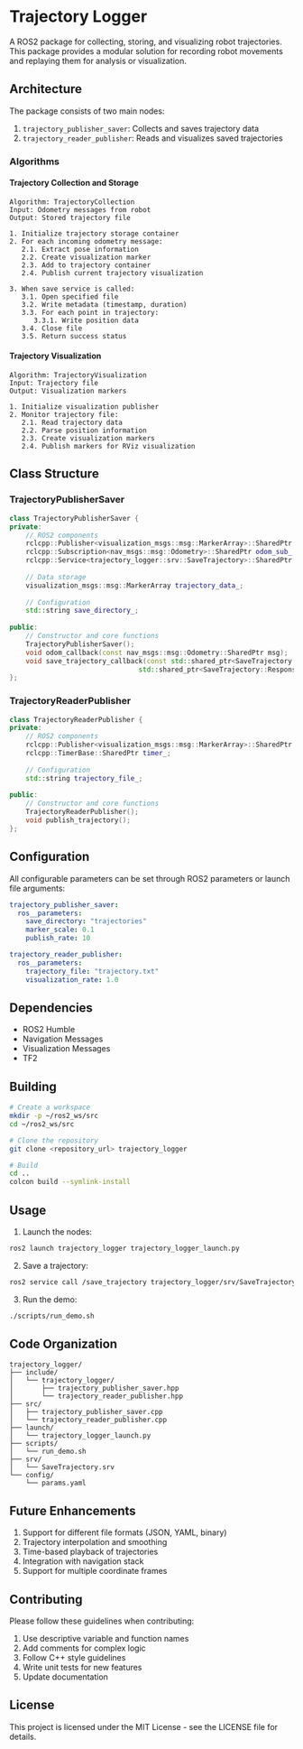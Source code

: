 # Trajectory Logger

A ROS2 package for collecting, storing, and visualizing robot trajectories. This package provides a modular solution for recording robot movements and replaying them for analysis or visualization.

## Architecture

The package consists of two main nodes:
1. `trajectory_publisher_saver`: Collects and saves trajectory data
2. `trajectory_reader_publisher`: Reads and visualizes saved trajectories

### Algorithms

#### Trajectory Collection and Storage
```pseudocode
Algorithm: TrajectoryCollection
Input: Odometry messages from robot
Output: Stored trajectory file

1. Initialize trajectory storage container
2. For each incoming odometry message:
   2.1. Extract pose information
   2.2. Create visualization marker
   2.3. Add to trajectory container
   2.4. Publish current trajectory visualization

3. When save service is called:
   3.1. Open specified file
   3.2. Write metadata (timestamp, duration)
   3.3. For each point in trajectory:
      3.3.1. Write position data
   3.4. Close file
   3.5. Return success status
```

#### Trajectory Visualization
```pseudocode
Algorithm: TrajectoryVisualization
Input: Trajectory file
Output: Visualization markers

1. Initialize visualization publisher
2. Monitor trajectory file:
   2.1. Read trajectory data
   2.2. Parse position information
   2.3. Create visualization markers
   2.4. Publish markers for RViz visualization
```

## Class Structure

### TrajectoryPublisherSaver
```cpp
class TrajectoryPublisherSaver {
private:
    // ROS2 components
    rclcpp::Publisher<visualization_msgs::msg::MarkerArray>::SharedPtr trajectory_pub_;
    rclcpp::Subscription<nav_msgs::msg::Odometry>::SharedPtr odom_sub_;
    rclcpp::Service<trajectory_logger::srv::SaveTrajectory>::SharedPtr trajectory_service_;
    
    // Data storage
    visualization_msgs::msg::MarkerArray trajectory_data_;
    
    // Configuration
    std::string save_directory_;
    
public:
    // Constructor and core functions
    TrajectoryPublisherSaver();
    void odom_callback(const nav_msgs::msg::Odometry::SharedPtr msg);
    void save_trajectory_callback(const std::shared_ptr<SaveTrajectory::Request> request,
                                std::shared_ptr<SaveTrajectory::Response> response);
};
```

### TrajectoryReaderPublisher
```cpp
class TrajectoryReaderPublisher {
private:
    // ROS2 components
    rclcpp::Publisher<visualization_msgs::msg::MarkerArray>::SharedPtr trajectory_pub_;
    rclcpp::TimerBase::SharedPtr timer_;
    
    // Configuration
    std::string trajectory_file_;
    
public:
    // Constructor and core functions
    TrajectoryReaderPublisher();
    void publish_trajectory();
};
```

## Configuration

All configurable parameters can be set through ROS2 parameters or launch file arguments:

```yaml
trajectory_publisher_saver:
  ros__parameters:
    save_directory: "trajectories"
    marker_scale: 0.1
    publish_rate: 10

trajectory_reader_publisher:
  ros__parameters:
    trajectory_file: "trajectory.txt"
    visualization_rate: 1.0
```

## Dependencies

- ROS2 Humble
- Navigation Messages
- Visualization Messages
- TF2

## Building

```bash
# Create a workspace
mkdir -p ~/ros2_ws/src
cd ~/ros2_ws/src

# Clone the repository
git clone <repository_url> trajectory_logger

# Build
cd ..
colcon build --symlink-install
```

## Usage

1. Launch the nodes:
```bash
ros2 launch trajectory_logger trajectory_logger_launch.py
```

2. Save a trajectory:
```bash
ros2 service call /save_trajectory trajectory_logger/srv/SaveTrajectory "{filename: 'my_trajectory.txt', duration: 5.0}"
```

3. Run the demo:
```bash
./scripts/run_demo.sh
```

## Code Organization

```
trajectory_logger/
├── include/
│   └── trajectory_logger/
│       ├── trajectory_publisher_saver.hpp
│       └── trajectory_reader_publisher.hpp
├── src/
│   ├── trajectory_publisher_saver.cpp
│   └── trajectory_reader_publisher.cpp
├── launch/
│   └── trajectory_logger_launch.py
├── scripts/
│   └── run_demo.sh
├── srv/
│   └── SaveTrajectory.srv
└── config/
    └── params.yaml
```

## Future Enhancements

1. Support for different file formats (JSON, YAML, binary)
2. Trajectory interpolation and smoothing
3. Time-based playback of trajectories
4. Integration with navigation stack
5. Support for multiple coordinate frames

## Contributing

Please follow these guidelines when contributing:
1. Use descriptive variable and function names
2. Add comments for complex logic
3. Follow C++ style guidelines
4. Write unit tests for new features
5. Update documentation

## License

This project is licensed under the MIT License - see the LICENSE file for details. 